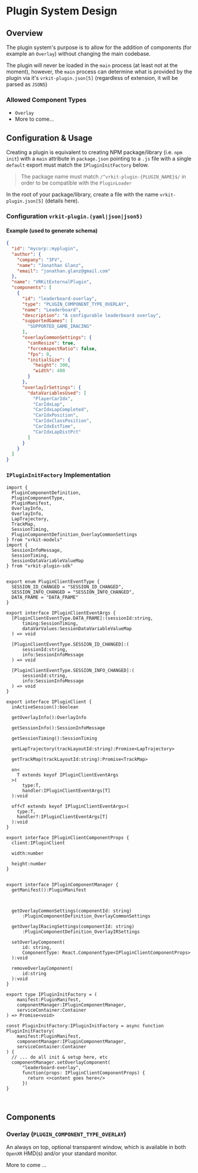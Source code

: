 # Plugin System Design

## Overview

The plugin system's purpose is to allow for the addition of components
(for example an `Overlay`) without changing the main codebase.

The plugin will never be loaded in the `main` process (at least not at the
moment), however, the `main` process can determine what is provided by the
plugin via
it's `vrkit-plugin.json[5]` (regardless of extension, it will be parsed as
`JSON5`)

### Allowed Component Types

- `Overlay`
- More to come...

## Configuration & Usage

Creating a plugin is equivalent to creating NPM package/library (i.e.
`npm init`) with a `main` attribute in `package.json` pointing to a `.js`
file with a single `default` export must match the `IPluginInitFactory` below.

> The package name must match `/^vrkit-plugin-{PLUGIN_NAME}$/` in order to be
> compatible with the `PluginLoader`

In the root of your package/library, create a file with the name
`vrkit-plugin.json[5]` (details here).

### Configuration `vrkit-plugin.(yaml|json|json5)`

#### Example (used to generate schema)

```json
{
  "id": "mycorp::myplugin",
  "author": {
    "company": "3FV",
    "name": "Jonathan Glanz",
    "email": "jonathan.glanz@gmail.com"
  },
  "name": "VRKitExternalPlugin",
  "components": [
    {
      "id": "leaderboard-overlay",
      "type": "PLUGIN_COMPONENT_TYPE_OVERLAY",
      "name": "Leaderboard",
      "description": "A configurable leaderboard overlay",
      "supportedGames": [
        "SUPPORTED_GAME_IRACING"
      ],
      "overlayCommonSettings": {
        "canResize": true,
        "forceAspectRatio": false,
        "fps": 0,
        "initialSize": {
          "height": 300,
          "width": 400
        }
      },
      "overlayIrSettings": {
        "dataVariablesUsed": [
          "PlayerCarIdx",
          "CarIdxLap",
          "CarIdxLapCompleted",
          "CarIdxPosition",
          "CarIdxClassPosition",
          "CarIdxEstTime",
          "CarIdxLapDistPct"
        ]
      }
    }
  ]
}
```

### `IPluginInitFactory` Implementation

```tsx
import {
  PluginComponentDefinition,
  PluginComponentType,
  PluginManifest,
  OverlayInfo,
  OverlayInfo,
  LapTrajectory,
  TrackMap,
  SessionTiming,
  PluginComponentDefinition_OverlayCommonSettings
} from "vrkit-models"
import {
  SessionInfoMessage,
  SessionTiming,
  SessionDataVariableValueMap
} from "vrkit-plugin-sdk"


export enum PluginClientEventType {
  SESSION_ID_CHANGED = "SESSION_ID_CHANGED",
  SESSION_INFO_CHANGED = "SESSION_INFO_CHANGED",
  DATA_FRAME = "DATA_FRAME"
}

export interface IPluginClientEventArgs {
  [PluginClientEventType.DATA_FRAME]:(sessionId:string,
      timing:SessionTiming,
      dataVarValues:SessionDataVariableValueMap
  ) => void
  
  [PluginClientEventType.SESSION_ID_CHANGED]:(
      sessionId:string,
      info:SessionInfoMessage
  ) => void
  
  [PluginClientEventType.SESSION_INFO_CHANGED]:(
      sessionId:string,
      info:SessionInfoMessage
  ) => void
}

export interface IPluginClient {
  inActiveSession():boolean
  
  getOverlayInfo():OverlayInfo
  
  getSessionInfo():SessionInfoMessage
  
  getSessionTiming():SessionTiming
  
  getLapTrajectory(trackLayoutId:string):Promise<LapTrajectory>
  
  getTrackMap(trackLayoutId:string):Promise<TrackMap>
  
  on<
    T extends keyof IPluginClientEventArgs
  >(
      type:T,
      handler:IPluginClientEventArgs[T] 
  ):void
  
  off<T extends keyof IPluginClientEventArgs>(
    type:T,
    handler?:IPluginClientEventArgs[T]
  ):void
}

export interface IPluginClientComponentProps {
  client:IPluginClient
  
  width:number
  
  height:number
}


export interface IPluginComponentManager {
  getManifest():PluginManifest
  
  
  
  getOverlayCommonSettings(componentId: string)
      :PluginComponentDefinition_OverlayCommonSettings
  
  getOverlayIRacingSettings(componentId: string)
      :PluginComponentDefinition_OverlayIRSettings
  
  setOverlayComponent(
      id: string,
      ComponentType: React.ComponentType<IPluginClientComponentProps>
  ):void
  
  removeOverlayComponent( 
      id:string
  ):void
}

export type IPluginInitFactory = (
    manifest:PluginManifest,
    componentManager:IPluginComponentManager,
    serviceContainer:Container
) => Promise<void>

const PluginInitFactory:IPluginInitFactory = async function PluginInitFactory(
    manifest:PluginManifest,
    componentManager:IPluginComponentManager,
    serviceContainer:Container
) {
  // ... do all init & setup here, etc
  componentManager.setOverlayComponent(
      "leaderboard-overlay", 
      function(props: IPluginClientComponentProps) {
        return <>content goes here</>
      })
}



```

## Components

### Overlay (`PLUGIN_COMPONENT_TYPE_OVERLAY`)

An always on top, optional transparent window, which is available in both
`OpenXR` HMD(s) and/or your standard monitor.

More to come ...

